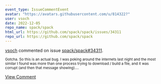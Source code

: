 ```yaml
---
event_type: IssueCommentEvent
avatar: "https://avatars.githubusercontent.com/u/814322?"
user: vsoch
date: 2022-12-05
repo_name: spack/spack
html_url: https://github.com/spack/spack/issues/34311
repo_url: https://github.com/spack/spack
---
```


<a href='https://github.com/vsoch' target='_blank'>vsoch</a> commented on issue <a href='https://github.com/spack/spack/issues/34311' target='_blank'>spack/spack#34311</a>.

<small>Gotcha. So this is an actual bug. I was poking around the internets last night and the most similar I found was more than one process trying to download / build a file, and it was corrupt (and then that message showing)....</small>

<a href='https://github.com/spack/spack/issues/34311' target='_blank'>View Comment</a>